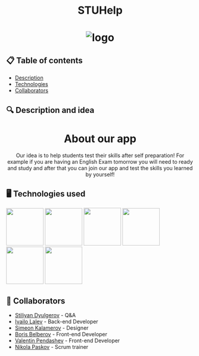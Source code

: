 <h1 align="center"> STUHelp <h1>
<div align="center" ><img src="Textures/Logo.png" alt = logo></div>
<div align="center"> 
</div>



## 📋 Table of contents
  - [Description](#description)
  - [Technologies](#technologies)
  - [Collaborators](#collaborators)
  
## 🔍 Description and idea <a name="description"></a>
<h1 align="center">About our app </h1>
<p align="center"> Our idea is to help students test their skills after self preparation! For example if you are having an English Exam tomorrow you will need to ready and study and after that you can join our app and test the skills you learned by yourself!</p>

## 🖥️ Technologies used <a name="technologies"></a> 
  
<a href="#"><img src="https://upload.wikimedia.org/wikipedia/commons/thumb/1/18/ISO_C%2B%2B_Logo.svg/1200px-ISO_C%2B%2B_Logo.svg.png" width=100></a>
<a href="#"><img src="https://cdn-icons-png.flaticon.com/512/25/25231.png" width=100></a>
<a href="#"><img src="https://upload.wikimedia.org/wikipedia/commons/thumb/2/2c/Visual_Studio_Icon_2022.svg/1200px-Visual_Studio_Icon_2022.svg.png" width=100 height=101></a>
<a href="#"><img src="https://upload.wikimedia.org/wikipedia/commons/thumb/0/0d/Microsoft_Office_PowerPoint_%282019%E2%80%93present%29.svg/512px-Microsoft_Office_PowerPoint_%282019%E2%80%93present%29.svg.png?20210821050414" width=100></a>
<a href="#"><img src="https://upload.wikimedia.org/wikipedia/commons/thumb/c/c9/Microsoft_Office_Teams_%282018%E2%80%93present%29.svg/826px-Microsoft_Office_Teams_%282018%E2%80%93present%29.svg.png" width=100></a>
<a href="#"><img src="https://upload.wikimedia.org/wikipedia/commons/thumb/f/fd/Microsoft_Office_Word_%282019%E2%80%93present%29.svg/2203px-Microsoft_Office_Word_%282019%E2%80%93present%29.svg.png" width=100></a>
## 🧑 Collaborators <a name="collaborators"></a>
- [Stiliyan Dyulgerov](https://github.com/STDyulgerov22) - Q&A
- [Ivailo Lalev](https://github.com/ILLalev22) - Back-end Developer
- [Simeon Kalamerov](https://github.com/SNKalamerov22) - Designer
- [Boris Belberov](https://github.com/BRBelberov21) - Front-end Developer
- [Valentin Pendashev](https://github.com/vbpendashev21) - Front-end Developer
- [Nikola Paskov](https://github.com/NTPaskov21) - Scrum trainer

